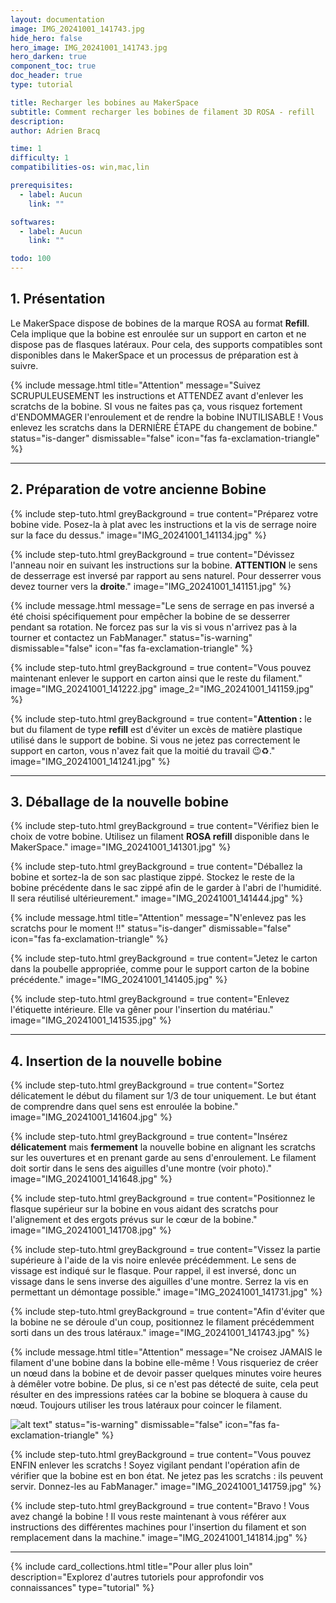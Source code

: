 ```yaml
---
layout: documentation
image: IMG_20241001_141743.jpg
hide_hero: false
hero_image: IMG_20241001_141743.jpg
hero_darken: true
component_toc: true
doc_header: true
type: tutorial

title: Recharger les bobines au MakerSpace
subtitle: Comment recharger les bobines de filament 3D ROSA - refill 
description: 
author: Adrien Bracq

time: 1
difficulty: 1
compatibilities-os: win,mac,lin

prerequisites:
  - label: Aucun
    link: ""

softwares: 
  - label: Aucun
    link: ""

todo: 100
---
```


## 1. Présentation

Le MakerSpace dispose de bobines de la marque ROSA au format **Refill**. Cela implique que la bobine est enroulée sur un support en carton et ne dispose pas de flasques latéraux. Pour cela, des supports compatibles sont disponibles dans le MakerSpace et un processus de préparation est à suivre.

{% include message.html title="Attention" message="Suivez SCRUPULEUSEMENT les instructions et ATTENDEZ avant d'enlever les scratchs de la bobine. SI vous ne faites pas ça, vous risquez fortement d'ENDOMMAGER l'enroulement et de rendre la bobine INUTILISABLE !
Vous enlevez les scratchs dans la DERNIÈRE ÉTAPE du changement de bobine."
status="is-danger" dismissable="false" icon="fas fa-exclamation-triangle" %}

---

## 2. Préparation de votre ancienne Bobine

{% include step-tuto.html 
greyBackground = true
content="Préparez votre bobine vide. Posez-la à plat avec les instructions et la vis de serrage noire sur la face du dessus." 
image="IMG_20241001_141134.jpg" %}

{% include step-tuto.html 
greyBackground = true
content="Dévissez l'anneau noir en suivant les instructions sur la bobine. **ATTENTION** le sens de desserrage est inversé par rapport au sens naturel. Pour desserrer vous devez tourner vers la **droite**." 
image="IMG_20241001_141151.jpg" %}

{% include message.html message="Le sens de serrage en pas inversé a été choisi spécifiquement pour empêcher la bobine de se desserrer pendant sa rotation. Ne forcez pas sur la vis si vous n'arrivez pas à la tourner et contactez un FabManager."
status="is-warning" dismissable="false" icon="fas fa-exclamation-triangle" %}

{% include step-tuto.html 
greyBackground = true
content="Vous pouvez maintenant enlever le support en carton ainsi que le reste du filament." 
image="IMG_20241001_141222.jpg"
image_2="IMG_20241001_141159.jpg" %}

{% include step-tuto.html 
greyBackground = true
content="**Attention :** le but du filament de type **refill** est d'éviter un excès de matière plastique utilisé dans le support de bobine. Si vous ne jetez pas correctement le support en carton, vous n'avez fait que la moitié du travail 😉♻." 
image="IMG_20241001_141241.jpg" %}

---

## 3. Déballage de la nouvelle bobine

{% include step-tuto.html 
greyBackground = true
content="Vérifiez bien le choix de votre bobine. Utilisez un filament **ROSA refill** disponible dans le MakerSpace." 
image="IMG_20241001_141301.jpg" %}

{% include step-tuto.html 
greyBackground = true
content="Déballez la bobine et sortez-la de son sac plastique zippé. Stockez le reste de la bobine précédente dans le sac zippé afin de le garder à l'abri de l'humidité. Il sera réutilisé ultérieurement." 
image="IMG_20241001_141444.jpg" %}

{% include message.html title="Attention" message="N'enlevez pas les scratchs pour le moment !!"
status="is-danger" dismissable="false" icon="fas fa-exclamation-triangle" %}

{% include step-tuto.html 
greyBackground = true
content="Jetez le carton dans la poubelle appropriée, comme pour le support carton de la bobine précédente." 
image="IMG_20241001_141405.jpg" %}

{% include step-tuto.html 
greyBackground = true
content="Enlevez l'étiquette intérieure. Elle va gêner pour l'insertion du matériau." 
image="IMG_20241001_141535.jpg" %}

---

## 4. Insertion de la nouvelle bobine

{% include step-tuto.html 
greyBackground = true
content="Sortez délicatement le début du filament sur 1/3 de tour uniquement. Le but étant de comprendre dans quel sens est enroulée la bobine." 
image="IMG_20241001_141604.jpg" %}

{% include step-tuto.html 
greyBackground = true
content="Insérez **délicatement** mais **fermement** la nouvelle bobine en alignant les scratchs sur les ouvertures et en prenant garde au sens d'enroulement. Le filament doit sortir dans le sens des aiguilles d'une montre (voir photo)." 
image="IMG_20241001_141648.jpg" %}

{% include step-tuto.html 
greyBackground = true
content="Positionnez le flasque supérieur sur la bobine en vous aidant des scratchs pour l'alignement et des ergots prévus sur le cœur de la bobine." 
image="IMG_20241001_141708.jpg" %}

{% include step-tuto.html 
greyBackground = true
content="Vissez la partie supérieure à l'aide de la vis noire enlevée précédemment. Le sens de vissage est indiqué sur le flasque. Pour rappel, il est inversé, donc un vissage dans le sens inverse des aiguilles d'une montre. Serrez la vis en permettant un démontage possible." 
image="IMG_20241001_141731.jpg" %}

{% include step-tuto.html 
greyBackground = true
content="Afin d'éviter que la bobine ne se déroule d'un coup, positionnez le filament précédemment sorti dans un des trous latéraux." 
image="IMG_20241001_141743.jpg" %}

{% include message.html title="Attention" message="Ne croisez JAMAIS le filament d'une bobine dans la bobine elle-même ! Vous risqueriez de créer un nœud dans la bobine et de devoir passer quelques minutes voire heures à démêler votre bobine. De plus, si ce n'est pas détecté de suite, cela peut résulter en des impressions ratées car la bobine se bloquera à cause du nœud. Toujours utiliser les trous latéraux pour coincer le filament.

![alt text](IMG_20241001_141747.jpg)"
status="is-warning" dismissable="false" icon="fas fa-exclamation-triangle" %}

{% include step-tuto.html 
greyBackground = true
content="Vous pouvez ENFIN enlever les scratchs ! Soyez vigilant pendant l'opération afin de vérifier que la bobine est en bon état. Ne jetez pas les scratchs : ils peuvent servir. Donnez-les au FabManager." 
image="IMG_20241001_141759.jpg" %}

{% include step-tuto.html 
greyBackground = true
content="Bravo ! Vous avez changé la bobine ! Il vous reste maintenant à vous référer aux instructions des différentes machines pour l'insertion du filament et son remplacement dans la machine." 
image="IMG_20241001_141814.jpg" %}

---

{%
  include card_collections.html
  title="Pour aller plus loin"
  description="Explorez d'autres tutoriels pour approfondir vos connaissances"
  type="tutorial"
%}